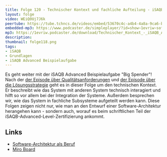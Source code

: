 ```yaml
---
title: Folge 120 - Technischer Kontext und fachliche Aufteilung - iSAQB Advanced Beispielaufgabe 
layout: folge
video: WEiQ0Uj7J6k
peertube: https://tube.tchncs.de/videos/embed/53670c4c-a4b4-4a8a-9ca6-bc7a295ca983
embedded-mp3: https://www.podcaster.de/simpleplayer/?id=show~1evriw~software-architektur-im-stream~pod-10ef08c8822bf110c910c8ae5a&v=1653052758
mp3: https://1evriw.podcaster.de/download/Technischer_Kontext_-_iSAQB_Advanced_Beispielaufgabe.mp3?origin=embed
description: 
thumbnail: folge118.png
tags:
- iSAQB
- Grundlagen
- iSAQB Advanced Beispielaufgabe
---
```


Es geht weiter mit der iSAQB Advanced Beispielaufgabe "Big Spender"!
Nach der [der Episode über
Qualitätsanforderungen](/2022/04/29/folge117.html) und [der Episode
über die Lösungsstrategie](/2022/05/06/folge118.html) geht es in
dieser Folge um den technischen Kontext. Er beschreibt wie das System
mit anderen System technisch interagiert und hilft so vor allem bei
der Integration der Systeme. Außerdem besprechen wir, wie das System
in fachliche Subsysteme aufgeteilt werden kann. Diese Folgen zeigen
nicht nur, wie man an den Entwurf einer Software-Architektur
herangehen kann - sondern auch, worauf es beim schriftlichen Teil der
iSAQB-Advanced-Level-Zertifizierung ankommt.

## Links

* [Software-Architektur als Beruf](/beruf.html)
* [Miro Board](/sketchnotes/folge120-miro-board.pdf)
